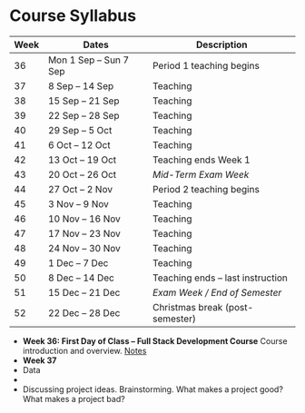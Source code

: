 # Course Syllabus

| Week | Dates                 | Description                      |
| -------- | --------------------- | -------------------------------- |
| 36       | Mon 1 Sep – Sun 7 Sep | Period 1 teaching begins         |
| 37       | 8 Sep – 14 Sep        | Teaching                         |
| 38       | 15 Sep – 21 Sep       | Teaching                         |
| 39       | 22 Sep – 28 Sep       | Teaching                         |
| 40       | 29 Sep – 5 Oct        | Teaching                         |
| 41       | 6 Oct – 12 Oct        | Teaching                         |
| 42       | 13 Oct – 19 Oct       | Teaching ends Week 1             |
| 43       | 20 Oct – 26 Oct       | *Mid-Term Exam Week*           |
| 44       | 27 Oct – 2 Nov        | Period 2 teaching begins         |
| 45       | 3 Nov – 9 Nov         | Teaching                         |
| 46       | 10 Nov – 16 Nov       | Teaching                         |
| 47       | 17 Nov – 23 Nov       | Teaching                         |
| 48       | 24 Nov – 30 Nov       | Teaching                         |
| 49       | 1 Dec – 7 Dec         | Teaching                         |
| 50       | 8 Dec – 14 Dec        | Teaching ends – last instruction |
| 51       | 15 Dec – 21 Dec       | *Exam Week / End of Semester*  |
| 52       | 22 Dec – 28 Dec       | Christmas break (post-semester)  |

- **Week 36: First Day of Class – Full Stack Development Course**
  Course introduction and overview. [Notes](notes/36.md)
- **Week 37**
- Data
-
- Discussing project ideas. Brainstorming. What makes a project good? What makes a project bad?
